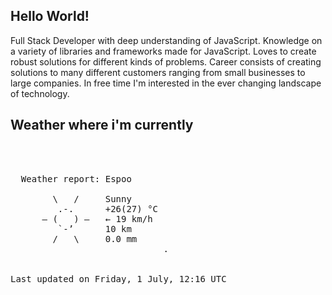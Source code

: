 ## Hello World!

Full Stack Developer with deep understanding of JavaScript. Knowledge on a variety of libraries and frameworks made for JavaScript. Loves to create robust solutions for different kinds of problems. Career consists of creating solutions to many different customers ranging from small businesses to large companies. In free time I'm interested in the ever changing landscape of technology. 

## Weather where i'm currently  
<pre>


 
  Weather report: Espoo  
    
        \   /     Sunny  
         .-.      +26(27) °C  
      ― (   ) ―   ← 19 km/h  
         `-’      10 km  
        /   \     0.0 mm  
                             .


Last updated on Friday, 1 July, 12:16 UTC
</pre>

